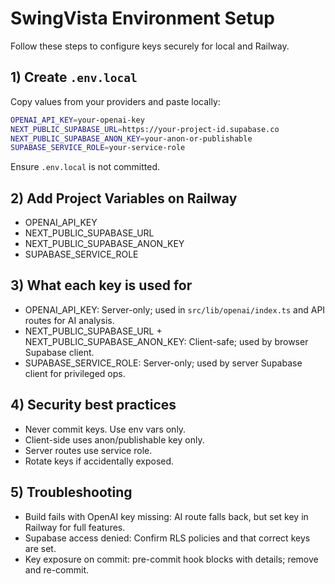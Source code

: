 # SwingVista Environment Setup

Follow these steps to configure keys securely for local and Railway.

## 1) Create `.env.local`
Copy values from your providers and paste locally:

```bash
OPENAI_API_KEY=your-openai-key
NEXT_PUBLIC_SUPABASE_URL=https://your-project-id.supabase.co
NEXT_PUBLIC_SUPABASE_ANON_KEY=your-anon-or-publishable
SUPABASE_SERVICE_ROLE=your-service-role
```

Ensure `.env.local` is not committed.

## 2) Add Project Variables on Railway
- OPENAI_API_KEY
- NEXT_PUBLIC_SUPABASE_URL
- NEXT_PUBLIC_SUPABASE_ANON_KEY
- SUPABASE_SERVICE_ROLE

## 3) What each key is used for
- OPENAI_API_KEY: Server-only; used in `src/lib/openai/index.ts` and API routes for AI analysis.
- NEXT_PUBLIC_SUPABASE_URL + NEXT_PUBLIC_SUPABASE_ANON_KEY: Client-safe; used by browser Supabase client.
- SUPABASE_SERVICE_ROLE: Server-only; used by server Supabase client for privileged ops.

## 4) Security best practices
- Never commit keys. Use env vars only.
- Client-side uses anon/publishable key only.
- Server routes use service role.
- Rotate keys if accidentally exposed.

## 5) Troubleshooting
- Build fails with OpenAI key missing: AI route falls back, but set key in Railway for full features.
- Supabase access denied: Confirm RLS policies and that correct keys are set.
- Key exposure on commit: pre-commit hook blocks with details; remove and re-commit.
